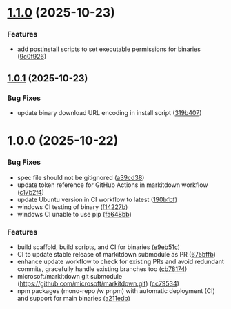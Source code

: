 # [1.1.0](https://github.com/mote-software/markitdown-binaries/compare/v1.0.1...v1.1.0) (2025-10-23)


### Features

* add postinstall scripts to set executable permissions for binaries ([9c0f926](https://github.com/mote-software/markitdown-binaries/commit/9c0f926479b5195818cfa8aa2014a5e24ea2df13))

## [1.0.1](https://github.com/mote-software/markitdown-binaries/compare/v1.0.0...v1.0.1) (2025-10-23)


### Bug Fixes

* update binary download URL encoding in install script ([319b407](https://github.com/mote-software/markitdown-binaries/commit/319b40724bcccb65b29bda9d4e5834e96c16b975))

# 1.0.0 (2025-10-22)


### Bug Fixes

* spec file should not be gitignored ([a39cd38](https://github.com/mote-software/markitdown-binaries/commit/a39cd38bcc8dee5cb0c721dcabccf8da0f95908a))
* update token reference for GitHub Actions in markitdown workflow ([c17b2f4](https://github.com/mote-software/markitdown-binaries/commit/c17b2f4c10362c4e1da87b749e07ce6698536d50))
* update Ubuntu version in CI workflow to latest ([190bfbf](https://github.com/mote-software/markitdown-binaries/commit/190bfbf95ac0553b110218719396597ebc5e6efd))
* windows CI testing of binary ([f14227b](https://github.com/mote-software/markitdown-binaries/commit/f14227bd6faabd060edd201836921227114dcf6a))
* windows CI unable to use pip ([fa648bb](https://github.com/mote-software/markitdown-binaries/commit/fa648bba52458528aa0194c04df36575ac1aa1c2))


### Features

* build scaffold, build scripts, and CI for binaries ([e9eb51c](https://github.com/mote-software/markitdown-binaries/commit/e9eb51c51a23cc188617af590aa0ba5f9a4a5011))
* CI to update stable release of markitdown submodule as PR ([675bffb](https://github.com/mote-software/markitdown-binaries/commit/675bffbe78569d3cf7bcee1e4844d3b932aa0910))
* enhance update workflow to check for existing PRs and avoid redundant commits, gracefully handle existing branches too ([cb78174](https://github.com/mote-software/markitdown-binaries/commit/cb781745ccb0da47e3cb335678d9b0525e50566c))
* microsoft/markitdown git submodule (https://github.com/microsoft/markitdown.git) ([cc79534](https://github.com/mote-software/markitdown-binaries/commit/cc795345cda042edc8355e26c2a81007a363b817))
* npm packages (mono-repo /w pnpm) with automatic deployment (CI) and support for main binaries ([a211edb](https://github.com/mote-software/markitdown-binaries/commit/a211edbc4b8a514bacfcc1fc735b212dfd25381b))
